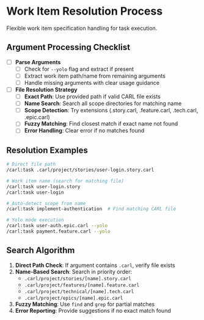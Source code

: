 # Work Item Resolution Process

Flexible work item specification handling for task execution.

## Argument Processing Checklist

- [ ] **Parse Arguments**
  - [ ] Check for `--yolo` flag and extract if present
  - [ ] Extract work item path/name from remaining arguments
  - [ ] Handle missing arguments with clear usage guidance

- [ ] **File Resolution Strategy**
  - [ ] **Exact Path**: Use provided path if valid CARL file exists
  - [ ] **Name Search**: Search all scope directories for matching name
  - [ ] **Scope Detection**: Try extensions (.story.carl, .feature.carl, .tech.carl, .epic.carl)
  - [ ] **Fuzzy Matching**: Find closest match if exact name not found
  - [ ] **Error Handling**: Clear error if no matches found

## Resolution Examples

```bash
# Direct file path
/carl:task .carl/project/stories/user-login.story.carl

# Work item name (search for matching file)
/carl:task user-login.story
/carl:task user-login

# Auto-detect scope from name
/carl:task implement-authentication  # Find matching CARL file

# Yolo mode execution
/carl:task user-auth.epic.carl --yolo
/carl:task payment.feature.carl --yolo
```

## Search Algorithm

1. **Direct Path Check**: If argument contains `.carl`, verify file exists
2. **Name-Based Search**: Search in priority order:
   - `.carl/project/stories/[name].story.carl`
   - `.carl/project/features/[name].feature.carl`
   - `.carl/project/technical/[name].tech.carl`
   - `.carl/project/epics/[name].epic.carl`
3. **Fuzzy Matching**: Use `find` and `grep` for partial matches
4. **Error Reporting**: Provide suggestions if no exact match found